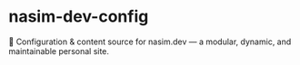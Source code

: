 # nasim-dev-config
📁 Configuration &amp; content source for nasim.dev — a modular, dynamic, and maintainable personal site.
